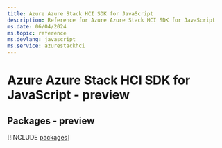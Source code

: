 ```yaml
---
title: Azure Azure Stack HCI SDK for JavaScript
description: Reference for Azure Azure Stack HCI SDK for JavaScript
ms.date: 06/04/2024
ms.topic: reference
ms.devlang: javascript
ms.service: azurestackhci
---
```

# Azure Azure Stack HCI SDK for JavaScript - preview
## Packages - preview
[!INCLUDE [packages](azure-stack-hci-index.md)]